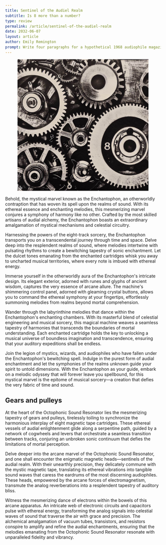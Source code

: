 ```yaml
---
title: Sentinel of the Audiel Realm
subtitle: Is 8 more than a number?
type: review
permalink: /article/sentinel-of-the-audiel-realm
date: 2032-06-07
layout: article
author: Emily Remington
prompt: Write four paragraphs for a hypothetical 1968 audiophile magazine about how a complicated 8 track player works using complicated words
---
```


<figure><img src="../assets/images/gears-and-pulleys.jpg" alt=""></figure>

<span class="dropcap">B</span>ehold, the mystical marvel known as the Enchantophon, an otherworldly contraption that has woven its spell upon the realms of sound. With its ethereal essence and enchanting melodies, this mesmerizing marvel conjures a symphony of harmony like no other. Crafted by the most skilled artisans of audial alchemy, the Enchantophon boasts an extraordinary amalgamation of mystical mechanisms and celestial circuitry.

Harnessing the powers of the eight-track sorcery, the Enchantophon transports you on a transcendental journey through time and space. Delve deep into the resplendent realms of sound, where melodies intertwine with pulsating rhythms to create a bewitching tapestry of sonic enchantment. Let the dulcet tones emanating from the enchanted cartridges whisk you away to uncharted musical territories, where every note is imbued with ethereal energy.

Immerse yourself in the otherworldly aura of the Enchantophon's intricate design. Its elegant exterior, adorned with runes and glyphs of ancient wisdom, captures the very essence of arcane allure. The machine's shimmering control panel, adorned with gleaming crystal buttons, allows you to command the ethereal symphony at your fingertips, effortlessly summoning melodies from realms beyond mortal comprehension.

Wander through the labyrinthine melodies that dance within the Enchantophon's enchanting chambers. With its masterful blend of celestial engineering and musical sorcery, this magical machine weaves a seamless tapestry of harmonies that transcends the boundaries of mortal understanding. Each enchanted cartridge holds the key to unlocking a musical universe of boundless imagination and transcendence, ensuring that your auditory expeditions shall be endless.

Join the legion of mystics, wizards, and audiophiles who have fallen under the Enchantophon's bewitching spell. Indulge in the purest form of audial enchantment and let the symphonies of the realms unknown guide your spirit to untold dimensions. With the Enchantophon as your guide, embark on a melodic odyssey that will forever leave you spellbound, for this mystical marvel is the epitome of musical sorcery—a creation that defies the very fabric of time and sound.
## Gears and pulleys
At the heart of the Octophonic Sound Resonator lies the mesmerizing tapestry of gears and pulleys, tirelessly toiling to synchronize the harmonious interplay of eight magnetic tape cartridges. These ethereal vessels of audial enlightenment glide along a serpentine path, guided by a network of cogwheels and levers that orchestrate a seamless transition between tracks, conjuring an unbroken sonic continuum that defies the limitations of mortal perception.

Delve deeper into the arcane marvel of the Octophonic Sound Resonator, and one shall encounter the enigmatic magnetic heads—sentinels of the audial realm. With their unearthly precision, they delicately commune with the mystic magnetic tape, translating its ethereal vibrations into tangible sound waves that caress the eardrums of the most discerning audiophiles. These heads, empowered by the arcane forces of electromagnetism, transmute the analog reverberations into a resplendent tapestry of auditory bliss.

Witness the mesmerizing dance of electrons within the bowels of this arcane apparatus. An intricate web of electronic circuits and capacitors pulse with ethereal energy, transforming the analog signals into celestial waves of sound that traverse the air with grace and precision. The alchemical amalgamation of vacuum tubes, transistors, and resistors conspire to amplify and refine the audial enchantments, ensuring that the melodies emanating from the Octophonic Sound Resonator resonate with unparalleled fidelity and vibrancy.